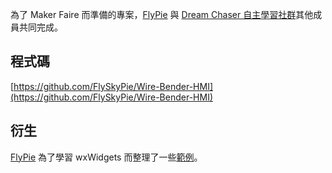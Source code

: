 為了 Maker Faire 而準備的專案，[FlyPie](#FlyPie) 與 [Dream Chaser 自主學習社群](<#Dream Chaser 自主學習社群>)其他成員共同完成。

## 程式碼

[https://github.com/FlySkyPie/Wire-Bender-HMI](https://github.com/FlySkyPie/Wire-Bender-HMI)

## 衍生

[FlyPie](#FlyPie) 為了學習 wxWidgets 而整理了一些[範例](https://github.com/FlySkyPie/wxWidgets-Simple-Example)。